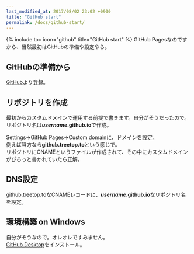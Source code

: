 ```yaml
---
last_modified_at: 2017/08/02 23:02 +0900
title: "GitHub start"
permalink: /docs/github-start/
---
```

{% include toc icon="github" title="GitHub start" %}
GitHub Pagesなのですから、当然最初はGitHubの準備や設定やら。

## GitHubの準備から
[GitHub](https://github.com/)より登録。

## リポジトリを作成  
最初からカスタムドメインで運用する前提で書きます。自分がそうだったので。   
リポジトリ名は***username*.github.io**で作成。

Settings→GitHub Pages→Custom domainに、ドメインを設定。   
例えば当方なら**github.treetop.to**という感じで。   
リポジトリにCNAMEというファイルが作成されて、その中にカスタムドメインがぴろっと書かれていたら正解。

## DNS設定
github.treetop.toなCNAMEレコードに、***username*.github.io**なリポジトリ名を設定。

## 環境構築 on Windows 
自分がそうなので。オレオレですみません。   
[GitHub Desktop](https://desktop.github.com/)をインストール。
